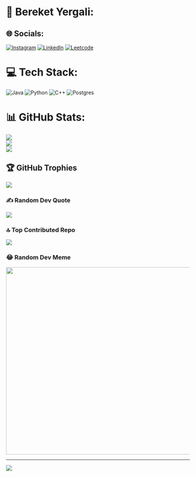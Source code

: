 # 💫 Bereket Yergali:


## 🌐 Socials:
[![Instagram](https://img.shields.io/badge/Instagram-%23E4405F.svg?logo=Instagram&logoColor=white)](https://instagram.com/berekkt) [![LinkedIn](https://img.shields.io/badge/LinkedIn-%230077B5.svg?logo=linkedin&logoColor=white)](https://linkedin.com/in/bereket-yergali-111548272) 
[![Leetcode](https://badges.peiyuan.ch/leetcode/berekkt/name)](https://leetcode.com/berekkt/)

# 💻 Tech Stack:
![Java](https://img.shields.io/badge/java-%23ED8B00.svg?style=for-the-badge&logo=java&logoColor=white) ![Python](https://img.shields.io/badge/python-3670A0?style=for-the-badge&logo=python&logoColor=ffdd54) ![C++](https://img.shields.io/badge/c++-%2300599C.svg?style=for-the-badge&logo=c%2B%2B&logoColor=white) ![Postgres](https://img.shields.io/badge/postgres-%23316192.svg?style=for-the-badge&logo=postgresql&logoColor=white)
# 📊 GitHub Stats:
![](https://github-readme-stats.vercel.app/api?username=beereket&theme=dark&hide_border=false&include_all_commits=true&count_private=true)<br/>
![](https://github-readme-streak-stats.herokuapp.com/?user=beereket&theme=dark&hide_border=false)<br/>
![](https://github-readme-stats.vercel.app/api/top-langs/?username=beereket&theme=dark&hide_border=false&include_all_commits=true&count_private=true&layout=compact)

## 🏆 GitHub Trophies
![](https://github-profile-trophy.vercel.app/?username=beereket&theme=darkhub&no-frame=false&no-bg=false&margin-w=4)

### ✍️ Random Dev Quote
![](https://quotes-github-readme.vercel.app/api?type=horizontal&theme=dark)

### 🔝 Top Contributed Repo
![](https://github-contributor-stats.vercel.app/api?username=beereket&limit=5&theme=dark&combine_all_yearly_contributions=true)

### 😂 Random Dev Meme
<img src="https://rm.up.railway.app/" width="512px"/>

---
[![](https://visitcount.itsvg.in/api?id=beereket&icon=5&color=12)](https://visitcount.itsvg.in)

<!-- Proudly created with GPRM ( https://gprm.itsvg.in ) -->
